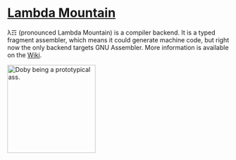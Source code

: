 # [Lambda Mountain](https://github.com/andrew-johnson-4/-/wiki)

λ☶ (pronounced Lambda Mountain) is a compiler backend.
It is a typed fragment assembler,
which means it could generate machine code,
but right now the only backend targets GNU Assembler.
More information is available on the [Wiki](https://github.com/andrew-johnson-4/-/wiki).

<img src="https://raw.githubusercontent.com/andrew-johnson-4/-/main/DOBY.jpg" height=200 title="Doby being a prototypical ass.">

